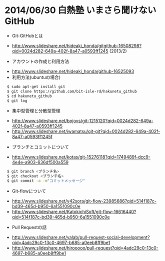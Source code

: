 2014/06/30 白熱塾 いまさら聞けないGitHub
===============

* Git-GitHubとは
 - http://www.slideshare.net/hideaki_honda/gitgithub-16508298?qid=0024d282-649a-402f-8a47-a0593ff1245 (2013/2)

* アカウントの作成と利用方法
 - http://www.slideshare.net/hideaki_honda/github-16525093
 - 利用方法(ubuntuの場合)
```bash
 $ sudo apt-get install git
 $ git clone https://github.com/bit-isle-rd/hakunetu_github
 $ cd hakunetu_github
 $ git log
```

* 集中型管理と分散型管理
 - http://www.slideshare.net/bojovs/git-1215120?qid=0024d282-649a-402f-8a47-a0593ff1245
 - http://www.slideshare.net/iwamatsu/git-git?qid=0024d282-649a-402f-8a47-a0593ff1245f


* ブランチとコミットについて
 - http://www.slideshare.net/kotas/git-15276118?qid=1749489f-dcc9-4e4e-a903-636df500a559
```bash
 $ git branch <ブランチ名>
 $ git checkout <ブランチ名>  
 $ git commit -a -m"コミットメッセージ"
```

* Git-flowについて
 - http://www.slideshare.net/y42sora/git-flow-23985686?qid=514f187c-bd39-465d-b950-6a1551090c0e
 - http://www.slideshare.net/KatokichiSoft/git-flow-16616440?qid=514f187c-bd39-465d-b950-6a1551090c0e

* Pull Requestの話
 - http://www.slideshare.net/yalab/pull-request-social-development?qid=4adc29c0-13c0-4697-b685-a0eeb8ff9be1
 - http://www.slideshare.net/hirooooo/pull-request?qid=4adc29c0-13c0-4697-b685-a0eeb8ff9be1


